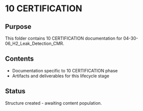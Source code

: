 # 10 CERTIFICATION

## Purpose
This folder contains 10 CERTIFICATION documentation for 04-30-06_H2_Leak_Detection_CMR.

## Contents
- Documentation specific to 10 CERTIFICATION phase
- Artifacts and deliverables for this lifecycle stage

## Status
Structure created - awaiting content population.
